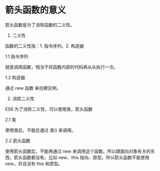# 箭头函数的意义

箭头函数是为了消除函数的二义性。

1. 二义性

函数的二义性指：1. 指令序列。2. 构造器

1.1 指令序列

就是调用函数，相当于将函数内部的代码再从头执行一次。

1.2 构造器

通过 new 函数 来创建实例。

2. 消除二义性

ES6 为了消除二义性，可以使用类，箭头函数

2.1 类

使用类后，不能在通过 类() 来调用。

2.2 箭头函数

使用箭头函数后，不能再通过 new 来调用这个函数。所以跟面向对象有关的东西，箭头函数都没有。比如 new、this 指向、原型。所以箭头函数不能使用 new，并且没有 this 和原型。
